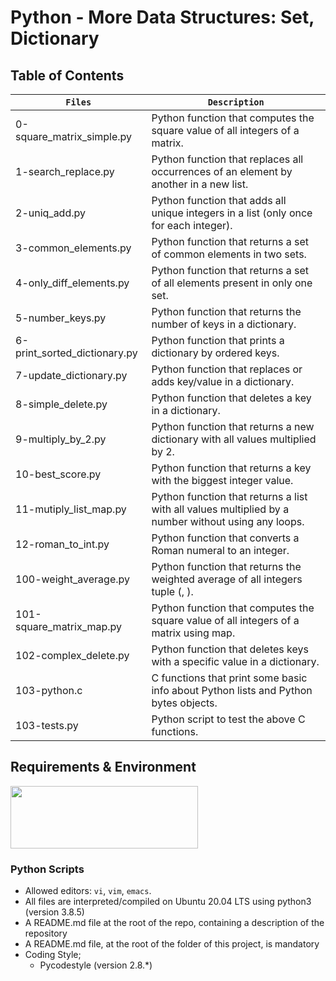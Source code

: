 # Python - More Data Structures: Set, Dictionary
## Table of Contents
| **`Files`** | **`Description`** |
| --- | --- |
| 0-square_matrix_simple.py	| Python function that computes the square value of all integers of a matrix. |
| 1-search_replace.py	| Python function that replaces all occurrences of an element by another in a new list. |
| 2-uniq_add.py	| Python function that adds all unique integers in a list (only once for each integer). |
| 3-common_elements.py	| Python function that returns a set of common elements in two sets. |
| 4-only_diff_elements.py	| Python function that returns a set of all elements present in only one set. |
| 5-number_keys.py	| Python function that returns the number of keys in a dictionary. |
| 6-print_sorted_dictionary.py	| Python function that prints a dictionary by ordered keys. |
| 7-update_dictionary.py	| Python function that replaces or adds key/value in a dictionary. |
| 8-simple_delete.py	| Python function that deletes a key in a dictionary. |
| 9-multiply_by_2.py	| Python function that returns a new dictionary with all values multiplied by 2. |
| 10-best_score.py	| Python function that returns a key with the biggest integer value. |
| 11-mutiply_list_map.py	| Python function that returns a list with all values multiplied by a number without using any loops. |
| 12-roman_to_int.py	| Python function that converts a Roman numeral to an integer. |
| 100-weight_average.py	| Python function that returns the weighted average of all integers tuple (, ). |
| 101-square_matrix_map.py | Python function that computes the square value of all integers of a matrix using map. |
| 102-complex_delete.py	| Python function that deletes keys with a specific value in a dictionary. |
| 103-python.c	| C functions that print some basic info about Python lists and Python bytes objects. |
| 103-tests.py | Python script to test the above C functions. |



## Requirements & Environment
<img src="https://alx-apply.hbtn.io/brand_alx/share_image_2019.jpg" width="300" height="100" />

### Python Scripts
- Allowed editors: `vi`, `vim`, `emacs`.
- All files are interpreted/compiled on Ubuntu 20.04 LTS using python3 (version 3.8.5)
- A README.md file at the root of the repo, containing a description of the repository
- A README.md file, at the root of the folder of this project, is mandatory
- Coding Style;
  - Pycodestyle (version 2.8.*)

